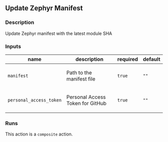 ## Update Zephyr Manifest

### Description

Update Zephyr manifest with the latest module SHA

### Inputs

| name | description | required | default |
| --- | --- | --- | --- |
| `manifest` | <p>Path to the manifest file</p> | `true` | `""` |
| `personal_access_token` | <p>Personal Access Token for GitHub</p> | `true` | `""` |

### Runs

This action is a `composite` action.
